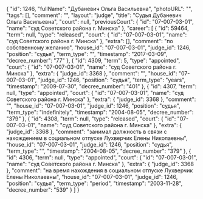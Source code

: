 {
    "id": 1246,
    "fullName": "Дубаневич Ольга Васильевна",
    "photoURL": "",
    "tags": [],
    "comment": "",
    "layout": "judge",
    "title": "Судья Дубаневич Ольга Васильевна",
    "court": null,
    "previousCourt": {
        "id": "07-007-03-01",
        "name": "суд Советского района г. Минска"
    },
    "career": [
        {
            "id": 59464,
            "term": null,
            "type": "released",
            "court": {
                "id": "07-007-03-01",
                "name": "суд Советского района г. Минска"
            },
            "extra": [],
            "comment": "по собственному желанию",
            "house_id": "07-007-03-01",
            "judge_id": 1246,
            "position": "судья",
            "term_type": "",
            "timestamp": "2017-03-09",
            "decree_number": "77"
        },
        {
            "id": 4309,
            "term": 5,
            "type": "appointed",
            "court": {
                "id": "07-007-03-01",
                "name": "суд Советского района г. Минска"
            },
            "extra": {
                "judge_id": 3368
            },
            "comment": "",
            "house_id": "07-007-03-01",
            "judge_id": 1246,
            "position": "судья",
            "term_type": "years",
            "timestamp": "2009-07-30",
            "decree_number": "401"
        },
        {
            "id": 4307,
            "term": null,
            "type": "appointed",
            "court": {
                "id": "07-007-03-01",
                "name": "суд Советского района г. Минска"
            },
            "extra": {
                "judge_id": 3368
            },
            "comment": "",
            "house_id": "07-007-03-01",
            "judge_id": 1246,
            "position": "судья",
            "term_type": "indefinitely",
            "timestamp": "2004-08-05",
            "decree_number": "379"
        },
        {
            "id": 4308,
            "term": null,
            "type": "released",
            "court": {
                "id": "07-007-03-01",
                "name": "суд Советского района г. Минска"
            },
            "extra": {
                "judge_id": 3368
            },
            "comment": "занимал должность в связи с нахождением в социальном отпуске Лухверчик Елены Николаевны",
            "house_id": "07-007-03-01",
            "judge_id": 1246,
            "position": "судья",
            "term_type": "",
            "timestamp": "2004-08-05",
            "decree_number": "379"
        },
        {
            "id": 4306,
            "term": null,
            "type": "appointed",
            "court": {
                "id": "07-007-03-01",
                "name": "суд Советского района г. Минска"
            },
            "extra": {
                "judge_id": 3368
            },
            "comment": "на время нахождения в социальном отпуске Лухверчик Елены Николаевны",
            "house_id": "07-007-03-01",
            "judge_id": 1246,
            "position": "судья",
            "term_type": "period",
            "timestamp": "2003-11-28",
            "decree_number": "539"
        }
    ]
}